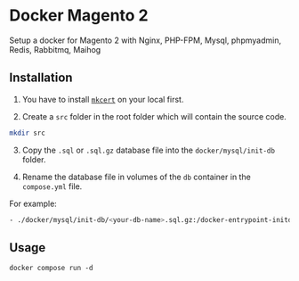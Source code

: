 # Docker Magento 2

Setup a docker for Magento 2 with Nginx, PHP-FPM, Mysql, phpmyadmin, Redis, Rabbitmq, Maihog

## Installation
1. You have to install [`mkcert`](https://github.com/FiloSottile/mkcert) on your local first.

2. Create a `src` folder in the root folder which will contain the source code.
```bash
mkdir src
```

3. Copy the `.sql` or `.sql.gz` database file into the `docker/mysql/init-db` folder.

4. Rename the database file in volumes of the `db` container in the `compose.yml` file.

For example:
```bash
- ./docker/mysql/init-db/<your-db-name>.sql.gz:/docker-entrypoint-initdb.d/<your-db-name>.sql.gz
```

## Usage

```
docker compose run -d
```
